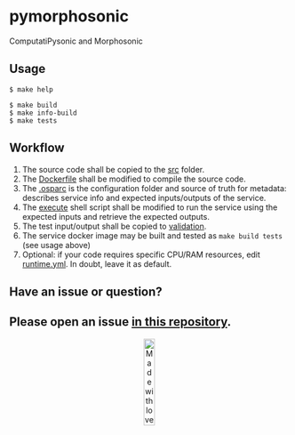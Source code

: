 # pymorphosonic

ComputatiPysonic and Morphosonic

## Usage

```console
$ make help

$ make build
$ make info-build
$ make tests
```

## Workflow

1. The source code shall be copied to the [src](pymorphosonic/src/pymorphosonic) folder.
2. The [Dockerfile](pymorphosonic/src/Dockerfile) shall be modified to compile the source code.
3. The [.osparc](.osparc) is the configuration folder and source of truth for metadata: describes service info and expected inputs/outputs of the service.
4. The [execute](pymorphosonic/service.cli/execute) shell script shall be modified to run the service using the expected inputs and retrieve the expected outputs.
5. The test input/output shall be copied to [validation](pymorphosonic/validation).
6. The service docker image may be built and tested as ``make build tests`` (see usage above)
7. Optional: if your code requires specific CPU/RAM resources, edit [runtime.yml](.osparc/runtime.yml). In doubt, leave it as default.

## Have an issue or question?
Please open an issue [in this repository](https://github.com/ITISFoundation/cookiecutter-osparc-service/issues/).
---
<p align="center">
<image src="https://github.com/ITISFoundation/osparc-simcore-python-client/blob/4e8b18494f3191d55f6692a6a605818aeeb83f95/docs/_media/mwl.png" alt="Made with love at www.z43.swiss" width="20%" />
</p>
